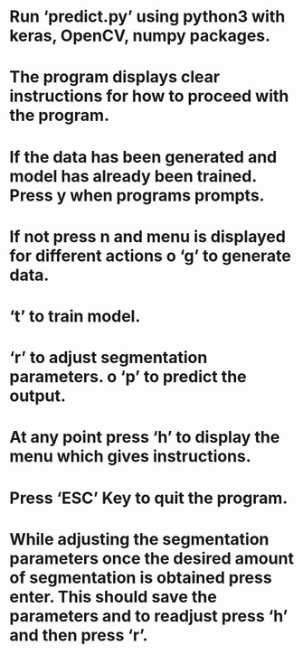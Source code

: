 # Run ‘predict.py’ using python3 with keras, OpenCV, numpy packages.
# The program displays clear instructions for how to proceed with the program.
# If the data has been generated and model has already been trained. Press y when programs prompts.
# If not press n and menu is displayed for different actions o ‘g’ to generate data.
# ‘t’ to train model.
# ‘r’ to adjust segmentation parameters. o ‘p’ to predict the output.
# At any point press ‘h’ to display the menu which gives instructions.
# Press ‘ESC’ Key to quit the program.
# While adjusting the segmentation parameters once the desired amount of segmentation is obtained press enter. This should save the parameters and to readjust press ‘h’ and then press ‘r’.
